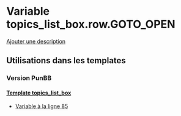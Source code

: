 # Variable topics_list_box.row.GOTO_OPEN
[Ajouter une description](https://fa-tvars.appspot.com/var/topics_list_box.row.GOTO_OPEN)

## Utilisations dans les templates

### Version PunBB

#### [Template topics_list_box](punbb/topics_list_box.md)
* [Variable &agrave; la ligne 85](../punbb/topics_list_box.tpl#L85)